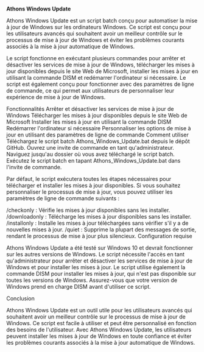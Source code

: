**Athons Windows Update**

Athons Windows Update est un script batch conçu pour automatiser la mise à jour de Windows sur les ordinateurs Windows. Ce script est conçu pour les utilisateurs avancés qui souhaitent avoir un meilleur contrôle sur le processus de mise à jour de Windows et éviter les problèmes courants associés à la mise à jour automatique de Windows.

Le script fonctionne en exécutant plusieurs commandes pour arrêter et désactiver les services de mise à jour de Windows, télécharger les mises à jour disponibles depuis le site Web de Microsoft, installer les mises à jour en utilisant la commande DISM et redémarrer l'ordinateur si nécessaire. Le script est également conçu pour fonctionner avec des paramètres de ligne de commande, ce qui permet aux utilisateurs de personnaliser leur expérience de mise à jour de Windows.

Fonctionnalités
Arrêter et désactiver les services de mise à jour de Windows
Télécharger les mises à jour disponibles depuis le site Web de Microsoft
Installer les mises à jour en utilisant la commande DISM
Redémarrer l'ordinateur si nécessaire
Personnaliser les options de mise à jour en utilisant des paramètres de ligne de commande
Comment utiliser
Téléchargez le script batch Athons_Windows_Update.bat depuis le dépôt GitHub.
Ouvrez une invite de commande en tant qu'administrateur.
Naviguez jusqu'au dossier où vous avez téléchargé le script batch.
Exécutez le script batch en tapant Athons_Windows_Update.bat dans l'invite de commande.

Par défaut, le script exécutera toutes les étapes nécessaires pour télécharger et installer les mises à jour disponibles. Si vous souhaitez personnaliser le processus de mise à jour, vous pouvez utiliser les paramètres de ligne de commande suivants :

/checkonly : Vérifie les mises à jour disponibles sans les installer.
/downloadonly : Télécharge les mises à jour disponibles sans les installer.
/installonly : Installe les mises à jour téléchargées sans vérifier s'il y a de nouvelles mises à jour.
/quiet : Supprime la plupart des messages de sortie, rendant le processus de mise à jour plus silencieux.
Configuration requise

Athons Windows Update a été testé sur Windows 10 et devrait fonctionner sur les autres versions de Windows. Le script nécessite l'accès en tant qu'administrateur pour arrêter et désactiver les services de mise à jour de Windows et pour installer les mises à jour. Le script utilise également la commande DISM pour installer les mises à jour, qui n'est pas disponible sur toutes les versions de Windows. Assurez-vous que votre version de Windows prend en charge DISM avant d'utiliser ce script.

Conclusion

Athons Windows Update est un outil utile pour les utilisateurs avancés qui souhaitent avoir un meilleur contrôle sur le processus de mise à jour de Windows. Ce script est facile à utiliser et peut être personnalisé en fonction des besoins de l'utilisateur. Avec Athons Windows Update, les utilisateurs peuvent installer les mises à jour de Windows en toute confiance et éviter les problèmes courants associés à la mise à jour automatique de Windows.

